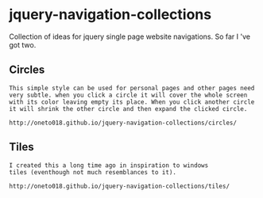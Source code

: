 jquery-navigation-collections
=============================

Collection of ideas for jquery single page website navigations. So far I 've got two.

Circles
-------
	
	This simple style can be used for personal pages and other pages need very subtle. when you click a circle it will cover the whole screen with its color leaving empty its place. When you click another circle it will shrink the other circle and then expand the clicked circle.
	
	http://oneto018.github.io/jquery-navigation-collections/circles/

Tiles
------
	
	I created this a long time ago in inspiration to windows 
	tiles (eventhough not much resemblances to it). 
	
	http://oneto018.github.io/jquery-navigation-collections/tiles/
